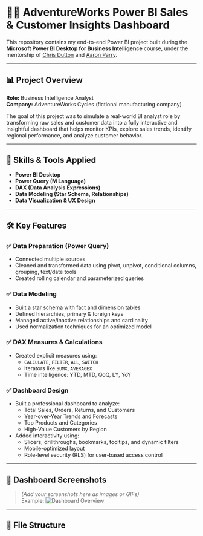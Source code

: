 # 🚴‍♂️ AdventureWorks Power BI Sales & Customer Insights Dashboard

This repository contains my end-to-end Power BI project built during the **Microsoft Power BI Desktop for Business Intelligence** course, under the mentorship of [Chris Dutton](https://www.linkedin.com/in/chris-dutton/) and [Aaron Parry](https://www.linkedin.com/in/aaron-parry/).

---

## 📊 Project Overview

**Role:** Business Intelligence Analyst  
**Company:** AdventureWorks Cycles (fictional manufacturing company) 

The goal of this project was to simulate a real-world BI analyst role by transforming raw sales and customer data into a fully interactive and insightful dashboard that helps monitor KPIs, explore sales trends, identify regional performance, and analyze customer behavior.

---

## 🧠 Skills & Tools Applied

- **Power BI Desktop**
- **Power Query (M Language)**
- **DAX (Data Analysis Expressions)**
- **Data Modeling (Star Schema, Relationships)**
- **Data Visualization & UX Design**

---

## 🛠️ Key Features

### ✅ Data Preparation (Power Query)
- Connected multiple sources
- Cleaned and transformed data using pivot, unpivot, conditional columns, grouping, text/date tools
- Created rolling calendar and parameterized queries

### ✅ Data Modeling
- Built a star schema with fact and dimension tables
- Defined hierarchies, primary & foreign keys
- Managed active/inactive relationships and cardinality
- Used normalization techniques for an optimized model

### ✅ DAX Measures & Calculations
- Created explicit measures using:
  - `CALCULATE`, `FILTER`, `ALL`, `SWITCH`
  - Iterators like `SUMX`, `AVERAGEX`
  - Time intelligence: YTD, MTD, QoQ, LY, YoY

### ✅ Dashboard Design
- Built a professional dashboard to analyze:
  - Total Sales, Orders, Returns, and Customers
  - Year-over-Year Trends and Forecasts
  - Top Products and Categories
  - High-Value Customers by Region
- Added interactivity using:
  - Slicers, drillthroughs, bookmarks, tooltips, and dynamic filters
  - Mobile-optimized layout
  - Role-level security (RLS) for user-based access control

---

## 📸 Dashboard Screenshots

> *(Add your screenshots here as images or GIFs)*  
> Example:
> ![Dashboard Overview](images/dashboard-overview.png)

---

## 📁 File Structure


